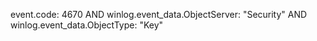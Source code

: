 event.code: 4670 AND winlog.event_data.ObjectServer: "Security" AND winlog.event_data.ObjectType: "Key"
